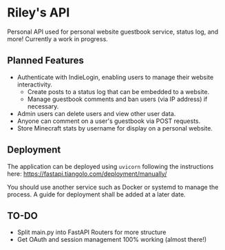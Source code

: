 # Riley's API

Personal API used for personal website guestbook service, status log, and more!
Currently a work in progress.

## Planned Features
- Authenticate with IndieLogin, enabling users to manage their website interactivity.
  - Create posts to a status log that can be embedded to a website.
  - Manage guestbook comments and ban users (via IP address) if necessary.
- Admin users can delete users and view other user data.
- Anyone can comment on a user's guestbook via POST requests.
- Store Minecraft stats by username for display on a personal website.

## Deployment

The application can be deployed using `uvicorn` following the instructions here: https://fastapi.tiangolo.com/deployment/manually/

You should use another service such as Docker or systemd to manage the process.
A guide for deployment shall be added at a later date.

## TO-DO
- Split main.py into FastAPI Routers for more structure
- Get OAuth and session management 100% working (almost there!)